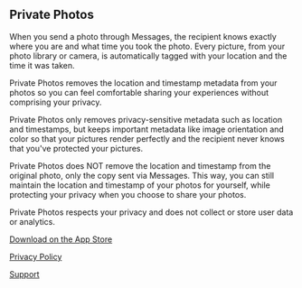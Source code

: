 ## Private Photos
When you send a photo through Messages, the recipient knows exactly where you are and what time you took the photo. Every picture, from your photo library or camera, is automatically tagged with your location and the time it was taken.

Private Photos removes the location and timestamp metadata from your photos so you can feel comfortable sharing your experiences without comprising your privacy.

Private Photos only removes privacy-sensitive metadata such as location and timestamps, but keeps important metadata like image orientation and color so that your pictures render perfectly and the recipient never knows that you've protected your pictures.

Private Photos does NOT remove the location and timestamp from the original photo, only the copy sent via Messages. This way, you can still maintain the location and timestamp of your photos for yourself, while protecting your privacy when you choose to share your photos.

Private Photos respects your privacy and does not collect or store user data or analytics.

[Download on the App Store](https://apps.apple.com/us/app/private-photos/id1536232895)

[Privacy Policy](https://www.termsfeed.com/live/da45e8f6-76a9-4d95-b4b3-17e60637d2bb)

[Support](mailto:support@michaelpatzer.com)
